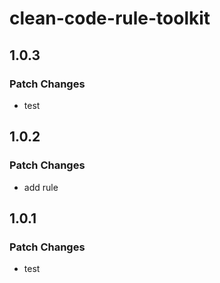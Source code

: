 # clean-code-rule-toolkit

## 1.0.3

### Patch Changes

- test

## 1.0.2

### Patch Changes

- add rule

## 1.0.1

### Patch Changes

- test
